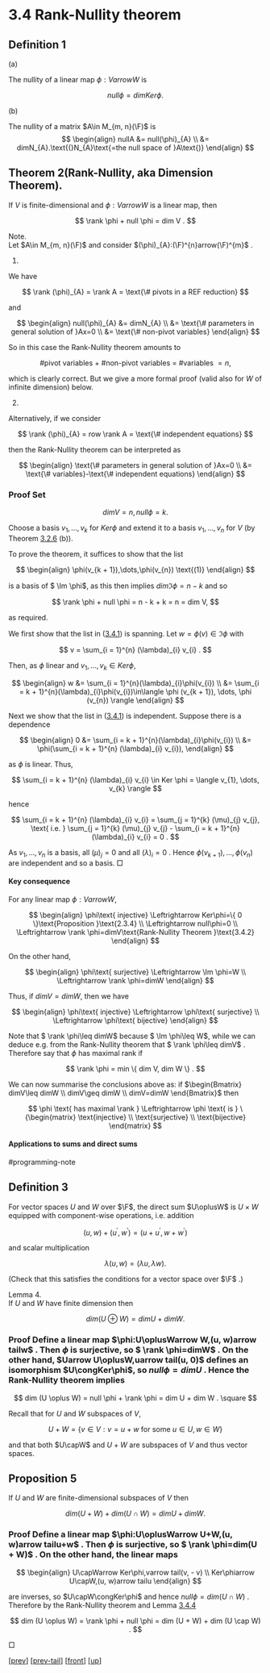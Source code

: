 # 3.4 Rank-Nullity theorem

## Definition 1  

(a)

The nullity of a linear map $\phi:Varrow W$ is

$$
null \phi = dim Ker \phi .
$$

(b)

The nullity of a matrix $A\in M_{m, n}(\F)$ is 
$$
\begin{align}
nullA &= null(\phi)_{A}  \\ &= dimN_{A}.\text{(}N_{A}\text{=the null space of }A\text{)} 
\end{align}
$$

## Theorem 2(Rank-Nullity, aka Dimension Theorem).  

If $V$ is finite-dimensional and $\phi:Varrow W$ is a linear map, then

$$
 \rank  \phi + null \phi = dim V .
$$

Note.  
Let $A\in M_{m, n}(\F)$ and consider $(\phi)_{A}:(\F)^{n}arrow(\F)^{m}$ .

1.

We have

$$
 \rank  (\phi)_{A} =  \rank  A = \text{\# pivots in a REF reduction}
$$

and

$$
\begin{align}
null(\phi)_{A} &= dimN_{A}  \\ &= \text{\# parameters in general solution of }Ax=0  \\ &= \text{\# non-pivot variables} 
\end{align}
$$

So in this case the Rank-Nullity theorem amounts to

$$
\text{\# pivot variables + \# non-pivot variables = \# variables } = n,
$$

which is clearly correct. But we give a more formal proof (valid also for $W$ of infinite dimension) below.

2.

Alternatively, if we consider

$$
 \rank  (\phi)_{A} = row  \rank  A = \text{\# independent equations}
$$

then the Rank-Nullity theorem can be interpreted as

$$
\begin{align}
 \text{\# parameters in general solution of }Ax=0  \\ &= \text{\# variables}-\text{\# independent equations} 
\end{align}
$$

### Proof Set

$$
dim V = n, null \phi = k .
$$

Choose a basis $v_{1},\dots,v_{k}$ for $Ker\phi$ and extend it to a basis $v_{1},\dots,v_{n}$ for $V$ (by Theorem [3.2.6](MA10210se13.html#x18-29018r6) (b)).

To prove the theorem, it suffices to show that the list

$$
\begin{align}
\phi(v_{k + 1}),\dots,\phi(v_{n}) \text{(1)}
\end{align}
$$

is a basis of $ \Im \phi$, as this then implies $dim \Im \phi=n-k$ and so

$$
 \rank  \phi + null \phi = n - k + k = n = dim V,
$$

as required.

We first show that the list in ([3.4.1](#x20-31010r3.4.1)) is spanning. Let $w=\phi(v)\in \Im \phi$ with

$$
v = \sum_{i = 1}^{n} (\lambda)_{i} v_{i} .
$$

Then, as $\phi$ linear and $v_{1},\dots,v_{k}\in Ker\phi$,

$$
\begin{align}
w &= \sum_{i = 1}^{n}(\lambda)_{i}\phi(v_{i})  \\ &= \sum_{i = k + 1}^{n}(\lambda)_{i}\phi(v_{i})\in\langle \phi (v_{k + 1}), \dots, \phi (v_{n}) \rangle 
\end{align}
$$

Next we show that the list in ([3.4.1](#x20-31010r3.4.1)) is independent. Suppose there is a dependence

$$
\begin{align}
0 &= \sum_{i = k + 1}^{n}(\lambda)_{i}\phi(v_{i})  \\ &= \phi(\sum_{i = k + 1}^{n} (\lambda)_{i} v_{i}), 
\end{align}
$$

as $\phi$ is linear. Thus,

$$
\sum_{i = k + 1}^{n} (\lambda)_{i} v_{i} \in Ker \phi = \langle v_{1}, \dots, v_{k} \rangle
$$

hence

$$
\sum_{i = k + 1}^{n} (\lambda)_{i} v_{i} = \sum_{j = 1}^{k} (\mu)_{j} v_{j}, \text{ i.e. } \sum_{j = 1}^{k} (\mu)_{j} v_{j} - \sum_{i = k + 1}^{n} (\lambda)_{i} v_{i} = 0 .
$$

As $v_{1},\dots,v_{n}$ is a basis, all $(\mu)_{j}=0$ and all $(\lambda)_{i}=0$ . Hence $\phi(v_{k + 1}),\dots,\phi(v_{n})$ are independent and so a basis. □

#### Key consequence

For any linear map $\phi:Varrow W$,

$$
\begin{align}
\phi\text{ injective} \Leftrightarrow Ker\phi=\{ 0 \}\text{Proposition  }\text{2.3.4}  \\ \Leftrightarrow null\phi=0  \\ \Leftrightarrow  \rank \phi=dimV\text{Rank-Nullity Theorem }\text{3.4.2} 
\end{align}
$$

On the other hand,

$$
\begin{align}
\phi\text{ surjective} \Leftrightarrow  \Im \phi=W  \\ \Leftrightarrow  \rank \phi=dimW 
\end{align}
$$

Thus, if $dimV=dimW$, then we have

$$
\begin{align}
\phi\text{ injective} \Leftrightarrow \phi\text{ surjective}  \\ \Leftrightarrow \phi\text{ bijective} 
\end{align}
$$

Note that $ \rank \phi\leq dimW$ because $ \Im \phi\leq W$, while we can deduce e.g. from the Rank-Nullity theorem that $ \rank \phi\leq dimV$ . Therefore say that $\phi$ has maximal rank if

$$
 \rank  \phi = min \{ dim V, dim W \} .
$$

We can now summarise the conclusions above as: if $\begin{Bmatrix} dimV\leq dimW \\ dimV\geq dimW \\ dimV=dimW \end{Bmatrix}$ then

$$
\phi \text{ has maximal  \rank } \Leftrightarrow \phi \text{ is } \{\begin{matrix} \text{injective} \\ \text{surjective} \\ \text{bijective} \end{matrix}
$$

#### Applications to sums and direct sums

#programming-note 

## Definition 3  
For vector spaces $U$ and $W$ over $\F$, the direct sum $U\oplusW$ is $U\times W$ equipped with component-wise operations, i.e. addition

$$
(u, w) + (u^{′}, w^{′}) = (u + u^{′}, w + w^{′})
$$

and scalar multiplication

$$
\lambda (u, w) = (\lambda u, \lambda w) .
$$

(Check that this satisfies the conditions for a vector space over $\F$ .)

Lemma 4.  
If $U$ and $W$ have finite dimension then

$$
dim (U \oplus W) = dim U + dim W .
$$

### Proof Define a linear map $\phi:U\oplusWarrow W,(u, w)arrow tailw$ . Then $\phi$ is surjective, so $ \rank \phi=dimW$ . On the other hand, $Uarrow U\oplusW,uarrow tail(u, 0)$ defines an isomorphism $U\congKer\phi$, so $null\phi=dimU$ . Hence the Rank-Nullity theorem implies

$$
dim (U \oplus W) = null \phi +  \rank  \phi = dim U + dim W . \square
$$

Recall that for $U$ and $W$ subspaces of $V$,

$$
U + W = \{ v \in V : v = u + w \text{ for some } u \in U, w \in W \}
$$

and that both $U\capW$ and $U+W$ are subspaces of $V$ and thus vector spaces.

## Proposition 5  
If $U$ and $W$ are finite-dimensional subspaces of $V$ then

$$
dim (U + W) + dim (U \cap W) = dim U + dim W .
$$

### Proof Define a linear map $\phi:U\oplusWarrow U+W,(u, w)arrow tailu+w$ . Then $\phi$ is surjective, so $ \rank \phi=dim(U + W)$ . On the other hand, the linear maps

$$
\begin{align}
U\capWarrow Ker\phi,varrow tail(v, - v) \\ Ker\phiarrow U\capW,(u, w)arrow tailu 
\end{align}
$$

are inverses, so $U\capW\congKer\phi$ and hence $null\phi=dim(U \cap W)$ . Therefore by the Rank-Nullity theorem and Lemma [3.4.4](#x20-33002r4)

$$
dim (U \oplus W) =  \rank  \phi + null \phi = dim (U + W) + dim (U \cap W) .
$$

□

[[prev](MA10210se14.html)] [[prev-tail](MA10210se14.html#tailMA10210se14.html)] [[front](MA10210se15.html)] [[up](MA10210ch3.html#MA10210se15.html)]